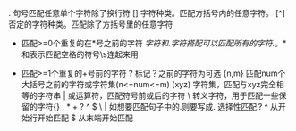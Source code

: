 .   句号匹配任意单个字符除了换行符
[]  字符种类。匹配方括号内的任意字符。
[^] 否定的字符种类。匹配除了方括号里的任意字符
* 匹配>=0个重复的在*号之前的字符
    *字符和.字符搭配可以匹配所有的字符.*。*和表示匹配空格的符号\s连起来用
+ 匹配>=1个重复的+号前的字符
? 标记？之前的字符为可选
{n,m} 匹配num个大括号之前的字符或字符集(n<=num<=m)
(xyz) 字符集，匹配与xyz完全相等的字符串
| 或运算符，匹配符号前或后的字符
\ 转义字符，用于匹配一些保留的字符[](){} . * + ? ^ $ \ |
    如想要匹配句子中的.则要写成\. 选择性匹配\.?
^ 从开始行开始匹配
$ 从末端开始匹配